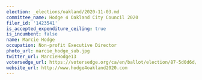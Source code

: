 ```yaml
---
election: _elections/oakland/2020-11-03.md
committee_name: Hodge 4 Oakland City Council 2020
filer_id: '1423541'
is_accepted_expenditure_ceiling: true
is_incumbent: false
name: Marcie Hodge
occupation: Non-profit Executive Director
photo_url: marcie_hodge_sub.jpg
twitter_url: MarcieHodge13
votersedge_url: https://votersedge.org/ca/en/ballot/election/87-5d0d6d/address/null/zip/94605/contests/contest/21269/candidate/151401?date=2020-11-03
website_url: http://www.hodge4oakland2020.com
---
```

